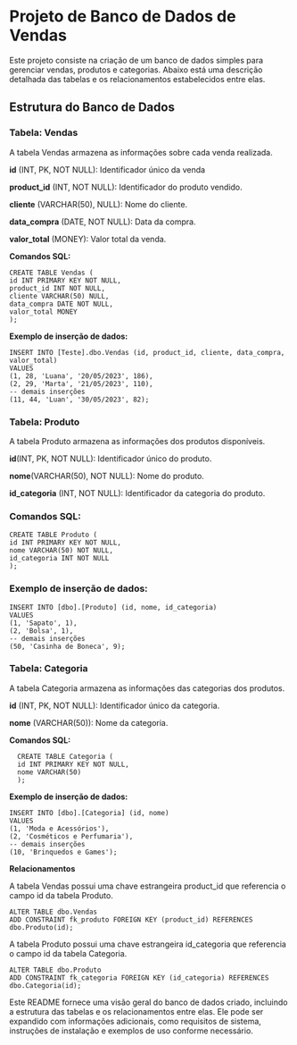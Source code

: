 # Projeto de Banco de Dados de Vendas
Este projeto consiste na criação de um banco de dados simples para gerenciar vendas, produtos e categorias. Abaixo está uma descrição detalhada das tabelas e os relacionamentos estabelecidos entre elas.


## Estrutura do Banco de Dados

### Tabela: Vendas

A tabela Vendas armazena as informações sobre cada venda realizada.

**id** (INT, PK, NOT NULL): Identificador único da venda

**product_id** (INT, NOT NULL): Identificador do produto vendido.

**cliente** (VARCHAR(50), NULL): Nome do cliente.

**data_compra** (DATE, NOT NULL): Data da compra.

**valor_total** (MONEY): Valor total da venda.

**Comandos SQL:**

    CREATE TABLE Vendas (
    id INT PRIMARY KEY NOT NULL,
    product_id INT NOT NULL,
    cliente VARCHAR(50) NULL,
    data_compra DATE NOT NULL,
    valor_total MONEY
    );

**Exemplo de inserção de dados:**

    INSERT INTO [Teste].dbo.Vendas (id, product_id, cliente, data_compra, valor_total)
    VALUES
    (1, 28, 'Luana', '20/05/2023', 186),
    (2, 29, 'Marta', '21/05/2023', 110),
    -- demais inserções
    (11, 44, 'Luan', '30/05/2023', 82);

### Tabela: Produto

A tabela Produto armazena as informações dos produtos disponíveis.

**id**(INT, PK, NOT NULL): Identificador único do produto.

**nome**(VARCHAR(50), NOT NULL): Nome do produto.

**id_categoria** (INT, NOT NULL): Identificador da categoria do produto.

### Comandos SQL:

    CREATE TABLE Produto (
    id INT PRIMARY KEY NOT NULL,
    nome VARCHAR(50) NOT NULL,
    id_categoria INT NOT NULL
    );

### Exemplo de inserção de dados:

    INSERT INTO [dbo].[Produto] (id, nome, id_categoria)
    VALUES
    (1, 'Sapato', 1),
    (2, 'Bolsa', 1),
    -- demais inserções
    (50, 'Casinha de Boneca', 9);
    
### Tabela: Categoria


A tabela Categoria armazena as informações das categorias dos produtos.

**id** (INT, PK, NOT NULL): Identificador único da categoria.

**nome** (VARCHAR(50)): Nome da categoria.

**Comandos SQL:**

      CREATE TABLE Categoria (
      id INT PRIMARY KEY NOT NULL,
      nome VARCHAR(50)
      );
**Exemplo de inserção de dados:**

    INSERT INTO [dbo].[Categoria] (id, nome)
    VALUES
    (1, 'Moda e Acessórios'),
    (2, 'Cosméticos e Perfumaria'),
    -- demais inserções
    (10, 'Brinquedos e Games');

**Relacionamentos**

A tabela Vendas possui uma chave estrangeira product_id que referencia o campo id da tabela Produto.

    ALTER TABLE dbo.Vendas
    ADD CONSTRAINT fk_produto FOREIGN KEY (product_id) REFERENCES dbo.Produto(id);

A tabela Produto possui uma chave estrangeira id_categoria que referencia o campo id da tabela Categoria.

    ALTER TABLE dbo.Produto
    ADD CONSTRAINT fk_categoria FOREIGN KEY (id_categoria) REFERENCES dbo.Categoria(id);

Este README fornece uma visão geral do banco de dados criado, incluindo a estrutura das tabelas e os relacionamentos entre elas. Ele pode ser expandido com informações adicionais, como requisitos de sistema, instruções de instalação e exemplos de uso conforme necessário.

